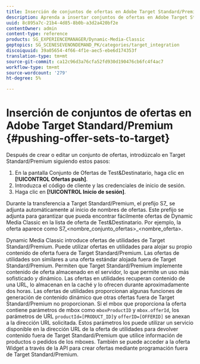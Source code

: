 ```yaml
---
title: Inserción de conjuntos de ofertas en Adobe Target Standard/Premium
description: Aprenda a insertar conjuntos de ofertas en Adobe Target Standard/Premium.
uuid: 8c895a7c-21b4-4d85-8b0b-a3d2a420bf2e
contentOwner: admin
content-type: reference
products: SG_EXPERIENCEMANAGER/Dynamic-Media-Classic
geptopics: SG_SCENESEVENONDEMAND_PK/categories/target_integration
discoiquuid: 39a05654-4f66-4f1e-aec5-ebe6d174353f
translation-type: tm+mt
source-git-commit: ca12c96d3a76cfa52fd930d190476cb6fc4f4ac7
workflow-type: tm+mt
source-wordcount: '279'
ht-degree: 5%

---
```



# Inserción de conjuntos de ofertas en Adobe Target Standard/Premium {#pushing-offer-sets-to-target}

Después de crear o editar un conjunto de ofertas, introdúzcalo en Target Standard/Premium siguiendo estos pasos:

1. En la pantalla Conjunto de Ofertas de Test&amp;Destinatario, haga clic en **[!UICONTROL Ofertas push]**.
1. Introduzca el código de cliente y las credenciales de inicio de sesión.
1. Haga clic en **[!UICONTROL Inicio de sesión]**.

Durante la transferencia a Target Standard/Premium, el prefijo S7_ se adjunta automáticamente al inicio de nombres de ofertas. Este prefijo se adjunta para garantizar que pueda encontrar fácilmente ofertas de Dynamic Media Classic en la lista de oferta de Test&amp;Destinatario. Por ejemplo, la oferta aparece como S7_&lt;nombre_conjunto_ofertas>_&lt;nombre_oferta>.

Dynamic Media Classic introduce ofertas de utilidades de Target Standard/Premium. Puede utilizar ofertas en utilidades para alojar su propio contenido de oferta fuera de Target Standard/Premium. Las ofertas de utilidades son similares a una oferta estándar alojada fuera de Target Standard/Premium. Permiten que Target Standard/Premium implemente contenido de oferta almacenado en el servidor, lo que permite un uso más sofisticado y dinámico. Las ofertas en utilidades recuperan contenido de una URL, lo almacenan en la caché y lo ofrecen durante aproximadamente dos horas. Las ofertas de utilidades proporcionan algunas funciones de generación de contenido dinámico que otras ofertas fuera de Target Standard/Premium no proporcionan. Si el mbox que proporciona la oferta contiene parámetros de mbox como `mboxProductID` y `mbox.offerId`, los parámetros de URL `productId=[PRODUCT_ID]`y `offerID=[OFFERID]` se anexan a la dirección URL solicitada. Estos parámetros los puede utilizar un servicio disponible en la dirección URL de la oferta de utilidades para devolver contenido fuera de Target Standard/Premium que utilice información de productos o pedidos de los mboxes. También se puede acceder a la oferta Widget a través de la API para crear ofertas mediante programación fuera de Target Standard/Premium.
